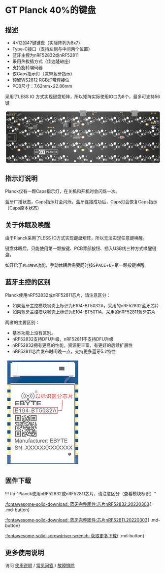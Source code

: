 GT Planck 40%的键盘
=====================

## 描述

- 4×12的47键键盘（实际阵列为8x7）
- Type-C接口（支持左侧与中间两个位置）
- 蓝牙主控为nRF52832或nRF52811
- 采用热拔插方式（佳达隆轴座）
- 支持旋转编码器
- 仅Caps指示灯（兼带蓝牙指示）
- 预留WS2812 RGB灯带焊接位
- PCB尺寸：7.62mm×22.86mm

采用了LESS IO 方式实现键盘矩阵，所以矩阵实际使用IO口为8个，最多可支持56键

![](../img/gt-planck.png "GT Planck PCB")

## 指示灯说明

Planck仅有一颗Caps指示灯，在关机和开机时会闪烁一次。

蓝牙广播状态，Caps指示灯会闪烁，蓝牙连接成功后，Caps灯会恢复Caps指示（Caps原本状态）

## 关于休眠及唤醒

由于Planck采用了LESS IO方式实现键盘矩阵，所以无法实现任意键唤醒。

键盘休眠后，只能使用第一颗按键、PCB背部按钮、插入USB线三种方式唤醒键盘。

如开启了`启动按键`功能，手动休眠后需要同时按<kbd>SPACE</kbd>+<kbd>U</kbd>+第一颗按键唤醒

## 蓝牙主控的区别

Planck使用nRF52832或nRF52811芯片，请注意区分：

-  如果蓝牙主控模块钢壳上标识为E104-BT5032A，采用的nRF52832蓝牙芯片
-  如果蓝牙主控模块钢壳上标识为E104-BT5011A，采用的nRF52811蓝牙芯片

两者的主要区别：

-  基本功能上没有区别。
-  nRF52832支持DFU升级，nRF52811不支持DFU升级
-  nRF52832拥有更高的性能，资源更丰富，有更好的后续扩展性
-  nRF52811芯片发布时间晚一点，支持更多蓝牙5.2特性

![](../img/E104-BT5032A.png "E104-BT5032A")

## 固件下载

!!! tip  "Planck使用nRF52832或nRF52811芯片，请注意区分（查看模块标识）"

[:fontawesome-solid-download:  蓝牙完整固件:芯片nRF52832.20220303](https://glab.online/down/Glab3.0/gt-planck-a-nrf52832_all-20220303-11e13034.hex){ .md-button}

[:fontawesome-solid-download:  蓝牙完整固件:芯片nRF52811.20220303](https://glab.online/down/Glab3.0/gt-planck-a-nrf52811_all-20220303-11e13034.hex){ .md-button}

[:fontawesome-solid-screwdriver-wrench:  获取更多下载](../down/download.md){ .md-button}

## 更多使用说明

访问 [使用说明](../../manual) / [常见问答](../../faq) / [故障排除](../../trouble)